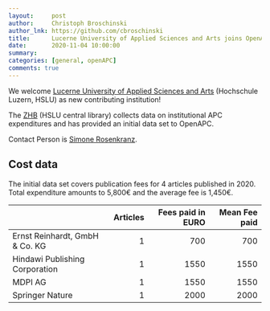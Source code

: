 ```yaml
---
layout:     post
author:     Christoph Broschinski
author_lnk: https://github.com/cbroschinski
title:      Lucerne University of Applied Sciences and Arts joins OpenAPC
date:       2020-11-04 10:00:00
summary:    
categories: [general, openAPC]
comments: true
---
```





We welcome [Lucerne University of Applied Sciences and Arts](https://www.hslu.ch/en/) (Hochschule Luzern, HSLU) as new contributing institution!

The [ZHB](https://www.zhbluzern.ch/en/services/research-publish/#WzU2NjIsNTUzOF0=/) (HSLU central library) collects data on institutional APC expenditures and has provided an initial data set to OpenAPC.

Contact Person is [Simone Rosenkranz](mailto:Simone.Rosenkranz@zhbluzern.ch).

## Cost data



The initial data set covers publication fees for 4 articles published in 2020. Total expenditure amounts to 5,800€ and the average fee is 1,450€.


|                               | Articles| Fees paid in EURO| Mean Fee paid|
|:------------------------------|--------:|-----------------:|-------------:|
|Ernst Reinhardt, GmbH & Co. KG |        1|               700|           700|
|Hindawi Publishing Corporation |        1|              1550|          1550|
|MDPI AG                        |        1|              1550|          1550|
|Springer Nature                |        1|              2000|          2000|

